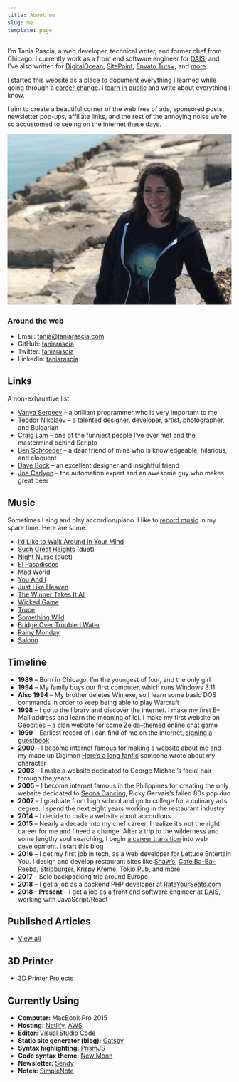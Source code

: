 ```yaml
---
title: About me
slug: me
template: page
---
```


I’m Tania Rascia, a web developer, technical writer, and former chef from Chicago. I currently work as a front end software engineer for [DAIS](https://www.dais.com/), and I've also written for [DigitalOcean](https://www.digitalocean.com/community/users/taniarascia), [SitePoint](https://www.sitepoint.com/author/trascia/), [Envato Tuts+](https://tutsplus.com/authors/tania-rascia), and [more](/publications).

I started this website as a place to document everything I learned while going through a [career change](https://www.taniarascia.com/how-i-made-a-career-change-into-web-development/). I [learn in public](/learn) and write about everything I know.

I aim to create a beautiful corner of the web free of ads, sponsored posts, newsletter pop-ups, affiliate links, and the rest of the annoying noise we're so accustomed to seeing on the internet these days.

![Me](../images/taniafull.jpg)

### Around the web

- Email: [tania@taniarascia.com](mailto:tania[AT]taniarascia[DOT]com)
- GitHub: [taniarascia](https://github.com/taniarascia)
- Twitter: [taniarascia](https://twitter.com/taniarascia)
- LinkedIn: [taniarascia](https://linkedin.com/in/taniarascia)

## Links

A non-exhaustive list.

- [Vanya Sergeev](https://sergeev.io) – a brilliant programmer who is very important to me
- [Teodor Nikolaev](https://teodor.co/) – a talented designer, developer, artist, photographer, and Bulgarian
- [Craig Lam](http://craiglam.com/) – one of the funniest people I’ve ever met and the mastermind behind Scripto
- [Ben Schroeder](https://benschroeder.com/) – a dear friend of mine who is knowledgeable, hilarious, and eloquent
- [Dave Bock](https://dkbock.com/) – an excellent designer and insightful friend
- [Joe Carlyon](http://qualitytesting.tech/) – the automation expert and an awesome guy who makes great beer

## Music

Sometimes I sing and play accordion/piano. I like to [record music](https://soundcloud.com/ivoryandivory) in my spare time. Here are some.

- [I’d Like to Walk Around In Your Mind](https://soundcloud.com/ivoryandivory/id-like-to-walk-around-in-your-mind)
- [Such Great Heights](https://soundcloud.com/john-termaat/such-great-heights) (duet)
- [Night Nurse](https://soundcloud.com/john-termaat/night-nurse) (duet)
- [El Pasadiscos](https://soundcloud.com/ivoryandivory/el-pasadiscos)
- [Mad World](https://soundcloud.com/ivoryandivory/mad-world)
- [You And I](https://soundcloud.com/ivoryandivory/you-and-i)
- [Just Like Heaven](https://soundcloud.com/ivoryandivory/just-like-heaven)
- [The Winner Takes It All](https://soundcloud.com/ivoryandivory/the-winner-takes-it-all)
- [Wicked Game](https://soundcloud.com/ivoryandivory/wicked-game)
- [Truce](https://soundcloud.com/ivoryandivory/truce)
- [Something Wild](https://soundcloud.com/ivoryandivory/something-wild)
- [Bridge Over Troubled Water](https://soundcloud.com/ivoryandivory/bridge-over-troubled-water)
- [Rainy Monday](https://soundcloud.com/ivoryandivory/rainy-monday)
- [Saloon](https://soundcloud.com/ivoryandivory/saloon)

## Timeline

- **1989** – Born in Chicago. I’m the youngest of four, and the only girl
- **1994** – My family buys our first computer, which runs Windows 3.11
- **Also 1994** – My brother deletes Win.exe, so I learn some basic DOS commands in order to keep being able to play Warcraft
- **1998** – I go to the library and discover the internet. I make my first E–Mail address and learn the meaning of lol. I make my first website on Geocities – a clan website for some Zelda–themed online chat game
- **1999** – Earliest record of I can find of me on the internet, [signing a guestbook](http://stinkybear.net/spos/archived/misc/baddyguestbook.html)
- **2000** – I become internet famous for making a website about me and my made up Digimon [Here’s a long fanfic](http://www.oocities.org/yacutimon/digimon_dragons.html) someone wrote about my character
- **2003** – I make a website dedicated to George Michael’s facial hair through the years
- **2005** – I become internet famous in the Philippines for creating the only website dedicated to [Seona Dancing](https://web.archive.org/web/20060423181337/http://www.seonadancing.com:80/), Ricky Gervais’s failed 80s pop duo
- **2007** – I graduate from high school and go to college for a culinary arts degree. I spend the next eight years working in the restaurant industry
- **2014** – I decide to make a website about accordions
- **2015** – Nearly a decade into my chef career, I realize it’s not the right career for me and I need a change. After a trip to the wilderness and some lengthy soul searching, I begin [a career transition](/how-i-made-a-career-change-into-web-development/) into web development. I start this blog
- **2016** – I get my first job in tech, as a web developer for Lettuce Entertain You. I design and develop restaurant sites like [Shaw’s](http://shawscrabhouse.com/), [Cafe Ba–Ba–Reeba](http://cafebabareeba.com/), [Stripburger](http://stripburger.com/), [Krispy Kreme](http://krispykremepacificnw.com/), [Tokio Pub](http://tokiopub.com/), and more.
- **2017** – Solo backpacking trip around Europe
- **2018** – I get a job as a backend PHP developer at [RateYourSeats.com](https://www.rateyourseats.com/)
- **2018 - Present** – I get a job as a front end software engineer at [DAIS](https://www.dais.com/), working with JavaScript/React

## Published Articles

- [View all](/publications)

## 3D Printer

- [3D Printer Projects](https://github.com/taniarascia/3d)

## Currently Using

- **Computer:** MacBook Pro 2015
- **Hosting:** [Netlify](https://netlify.com), [AWS](https://aws.amazon.com)
- **Editor:** [Visual Studio Code](https://code.visualstudio.com/)
- **Static site generator (blog):** [Gatsby](https://gatsbyjs.org)
- **Syntax highlighting:** [PrismJS](http://prismjs.com/)
- **Code syntax theme:** [New Moon](https://taniarascia.github.io/new-moon)
- **Newsletter:** [Sendy](https://sendy.co)
- **Notes:** [SimpleNote](https://simplenote.com/)
